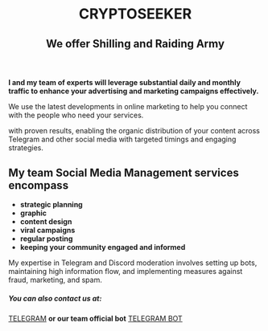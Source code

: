 <header>
  <h1>CRYPTOSEEKER</h1>
<h2>We offer Shilling and Raiding Army</h2>
</header>

<b>I and my team of experts will leverage substantial daily and monthly traffic to enhance your advertising and marketing campaigns effectively.</b>

We use the latest developments in online marketing to help you connect with the people who need your services.

with proven results, enabling the organic distribution of your content across Telegram and other social media with targeted timings and engaging strategies.

## My team Social Media Management services encompass

- <b>strategic planning</b>
- <b>graphic</b>
- <b>content design</b>
- <b>viral campaigns</b>
- <b>regular posting</b>
- <b>keeping your community engaged and informed</b>

My expertise in Telegram and Discord moderation involves setting up bots, maintaining high information flow, and implementing measures against fraud, marketing, and spam.
<footer>
  
<!--
  <<< Author notes: Footer >>>
  Add a link to get support, GitHub status page, code of conduct, license link.
-->
##### You can also contact us at: 
[TELEGRAM](https://t.me/Dr_crypto_seeker) **or our team official bot** [TELEGRAM BOT](https://t.me/DrCryptoSeeker_bot)
</footer>
